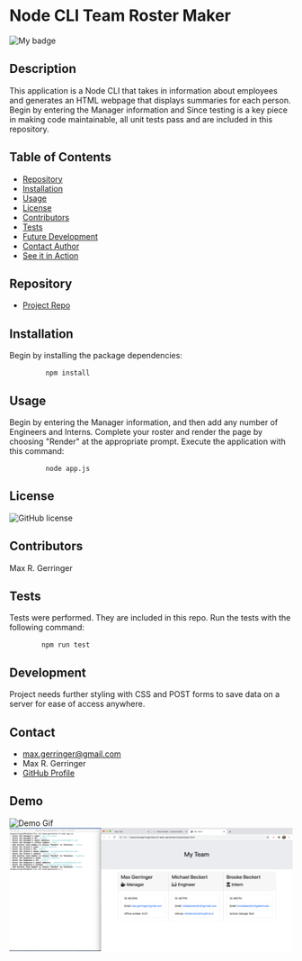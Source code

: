 # **Node CLI Team Roster Maker**

  ![My badge](https://img.shields.io/badge/Created%20by-%40maxgerringer-blue)

  ## Description

  This application is a Node CLI that takes in information about employees and generates an HTML webpage that displays summaries for each person. Begin by entering the Manager information and  Since testing is a key piece in making code maintainable, all unit tests pass and are included in this repository.

  ## Table of Contents

  - [Repository](#Repository)
  - [Installation](#Installation)
  - [Usage](#Usage)
  - [License](#License)
  - [Contributors](#Contributors)
  - [Tests](#Tests)
  - [Future Development](#Development)
  - [Contact Author](#Contact)
  - [See it in Action](#Demo)

  ## Repository

  - [Project Repo](https://github.com/maxgerringer/cli-team-generator)

  ## Installation

  Begin by installing the package dependencies:

             npm install

  ## Usage

  Begin by entering the Manager information, and then add any number of Engineers and Interns. Complete your roster and render the page by choosing "Render" at the appropriate prompt.
  Execute the application with this command: 

             node app.js

  ## License

  ![GitHub license](https://img.shields.io/badge/license-MIT-blue.svg)

  ## Contributors

  Max R. Gerringer

  ## Tests

  Tests were performed. They are included in this repo. Run the tests with the following command:

            npm run test

  ## Development

  Project needs further styling with CSS and POST forms to save data on a server for ease of access anywhere.

  ## Contact

  - <max.gerringer@gmail.com>
  - Max R. Gerringer
  - [GitHub Profile](https://github.com/maxgerringer)

  ## Demo

  ![Demo Gif](./assets/images/team-in-action.gif)
  ![Final Render Image](./assets/images/teamfinal.png)

